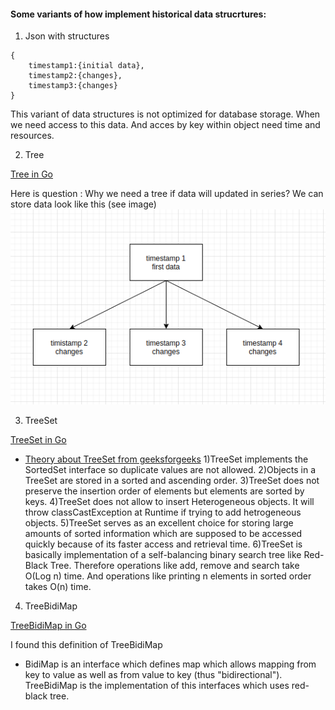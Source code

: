 #### **Some variants of how implement historical data strucrtures:**
1) Json with structures 

```
{
    timestamp1:{initial data},
    timestamp2:{changes},
    timestamp3:{changes}
}
```
This variant of data structures is not optimized for database storage. When we need access to this data. And acces by key within object need time and resources.

2) Tree 

[Tree in Go](https://ieftimov.com/post/golang-datastructures-trees/)

Here is question : Why we need a tree if data will updated in series? 
We can store data look like this (see image)
![tree](tree.png)

3) TreeSet

[TreeSet in Go](https://github.com/emirpasic/gods/tree/master/sets/treeset)

* [Theory about TreeSet from geeksforgeeks](https://www.geeksforgeeks.org/treeset-in-java-with-examples/) 
1)TreeSet implements the SortedSet interface so duplicate values are not allowed.
2)Objects in a TreeSet are stored in a sorted and ascending order.
3)TreeSet does not preserve the insertion order of elements but elements are sorted by keys.
4)TreeSet does not allow to insert Heterogeneous objects. It will throw classCastException at Runtime if trying to add hetrogeneous objects.
5)TreeSet serves as an excellent choice for storing large amounts of sorted information which are supposed to be accessed quickly because of its faster access and retrieval time.
6)TreeSet is basically implementation of a self-balancing binary search tree like Red-Black Tree. Therefore operations like add, remove and search take O(Log n) time. And operations like printing n elements in sorted order takes O(n) time.

4) TreeBidiMap

[TreeBidiMap in Go](https://github.com/emirpasic/gods/tree/master/maps/treebidimap)

I found this definition of TreeBidiMap

* BidiMap is an interface which defines map which allows mapping from key to value as well as from value to key (thus "bidirectional"). TreeBidiMap is the implementation of this interfaces which uses red-black tree.
